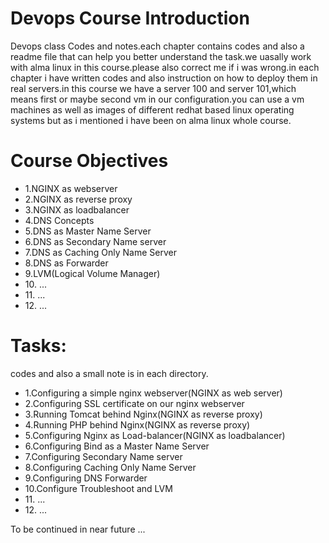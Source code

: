 # Devops Course Introduction
<p>Devops class Codes and notes.each chapter contains codes and also a readme file that can help you better understand the task.we uasally work with alma linux in this course.please also correct me if i was wrong.in each chapter i have written codes and also instruction on how to deploy them in real servers.in this course we have a server 100 and server 101,which means first or maybe second vm in our configuration.you can use a vm machines as well as images of different redhat based linux operating systems but as i mentioned i have been on alma linux whole course.</p>

# Course Objectives
<ul>
<li>1.NGINX as webserver</li>
<li>2.NGINX as reverse proxy</li>
<li>3.NGINX as loadbalancer</li>
<li>4.DNS Concepts</li>
<li>5.DNS as Master Name Server</li>
<li>6.DNS as Secondary Name server</li>
<li>7.DNS as Caching Only Name Server</li>
<li>8.DNS as Forwarder</li>
<li>9.LVM(Logical Volume Manager)</li>
<li>10. ...</li>
<li>11. ...</li>
<li>12. ...</li>

</ul>

<h1>Tasks:</h1>
<p>codes and also a small note is in each directory.</p>
<ul>
<li>1.Configuring a simple nginx webserver(NGINX as web server)</li>
<li>2.Configuring SSL certificate on our nginx webserver</li>
<li>3.Running Tomcat behind Nginx(NGINX as reverse proxy)</li>
<li>4.Running PHP behind Nginx(NGINX as reverse proxy) </li>
<li>5.Configuring Nginx as Load-balancer(NGINX as loadbalancer)</li>
<li>6.Configuring Bind as a Master Name Server</li>
<li>7.Configuring Secondary Name server</li>
<li>8.Configuring Caching Only Name Server</li>
<li>9.Configuring DNS Forwarder</li>
<li>10.Configure Troubleshoot and LVM</li>
<li>11. ...</li>
<li>12. ...</li>
</ul>

<p>To be continued in near future ...</p>
